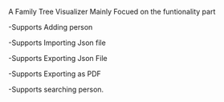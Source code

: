A Family Tree Visualizer 
Mainly Focued on the funtionality part

-Supports Adding person 

-Supports Importing Json file

-Supports Exporting Json File

-Supports Exporting as PDF

-Supports searching person.
